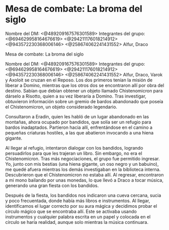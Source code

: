 # Mesa de combate: La broma del siglo

Nombre del DM: <@489209167576301589> 
Integrantes del grupo: <@694629958164676619>  <@294211176018214912> <@943572230368006146> <@258674062241431552> 
Alfur, Draco

Mesa de combate: La broma del siglo

Nombre del DM: <@489209167576301589> 
Integrantes del grupo: <@694629958164676619>  <@294211176018214912> <@943572230368006146> <@258674062241431552> 
Alfur, Draco, Varok y Axoloit se cruzan en el Reposo. Los dos primeros tenían la misión de liberar a Domino, mientras que los otros dos se encontraron allí por obra del destino. Sabían que debían obtener un objeto llamado Chistenomicron para dárselo a Risotto, quien a su vez liberaría a Domino. Tras investigar, obtuvieron información sobre un gremio de bardos abandonado que poseía el Chistenomicron, un objeto considerado legendario.

Consultaron a Eradin, quien les habló de un lugar abandonado en las montañas, ahora ocupado por bandidos, que solía ser un refugio para bardos inadaptados. Partieron hacia allí, enfrentándose en el camino a pequeñas criaturas hostiles, a las que abatieron invocando a una hiena gigante.

Al llegar al refugio, intentaron dialogar con los bandidos, logrando persuadirlos para que les trajeran un libro. Sin embargo, no era el Chistenomicron. Tras más negociaciones, el grupo fue permitido ingresar. Yo, junto con mis bestias (una hiena gigante, un oso negro y un babuino), me quedé afuera mientras los demás investigaban en la biblioteca interna. Descubrieron que el Chistenomicron no estaba allí. Al regresar, encontraron a mi mono bailando por unas monedas, lo que llevó a Draco a tocar música, generando una gran fiesta con los bandidos.

Después de la fiesta, los bandidos nos indicaron una cueva cercana, sucia y poco frecuentada, donde había más libros e instrumentos. Al llegar, identificamos el lugar correcto por su aura mágica y decidimos probar el círculo mágico que se encontraba allí. Este se activaba usando instrumentos y cualquier palabra escrita en un papel y colocada en el círculo se haría realidad, aunque solo mientras la música continuara.

